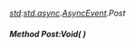 _[std](../../modules/std/std-module.md):[std.async](../../modules/std/std-async.md).[AsyncEvent](../../modules/std/std-async-asyncevent.md).Post_
##### Method Post:Void(  )
